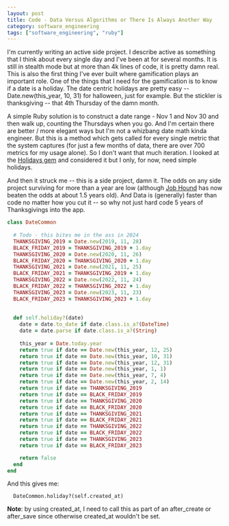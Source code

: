 ```yaml
---
layout: post
title: Code - Data Versus Algorithms or There Is Always Another Way
category: software_engineering
tags: ["software_engineering", "ruby"]
---
```

I'm currently writing an active side project.  I describe active as something that I think about every single day and I've been at for several months.  It is still in stealth mode but at more than 4k lines of code, it is pretty damn real.  This is also the first thing I've ever built where gamification plays an important role.  One of the things that I need for the gamification is to know if a date is a holiday.  The date centric holidays are pretty easy -- Date.new(this_year, 10, 31) for halloween, just for example.  But the stickler is thanksgiving -- that 4th Thursday of the damn month.

A simple Ruby solution is to construct a date range - Nov 1 and Nov 30 and then walk up, counting the Thursdays when you go.  And I'm certain there are better / more elegant ways but I'm not a whizbang date math kinda engineer.  But this is a method which gets called for every single metric that the system captures (for just a few months of data, there are over 700 metrics for my usage alone).  So I don't want that much iteration.  I looked at the [Holidays gem](https://github.com/holidays/holidays) and considered it but I only, for now, need simple holidays.  

And then it struck me -- this is a side project, damn it.  The odds on any side project surviving for more than a year are low (although [Job Hound](https://www.jobhound.io) has now beaten the odds at about 1.5 years old).  And Data is (generally) faster than code no matter how you cut it -- so why not just hard code 5 years of Thanksgivings into the app.

```ruby
class DateCommon
  
  # Todo - this bites me in the ass in 2024
  THANKSGIVING_2019 = Date.new(2019, 11, 28)
  BLACK_FRIDAY_2019 = THANKSGIVING_2019 + 1.day
  THANKSGIVING_2020 = Date.new(2020, 11, 26)
  BLACK_FRIDAY_2020 = THANKSGIVING_2020 + 1.day
  THANKSGIVING_2021 = Date.new(2021, 11, 25)
  BLACK_FRIDAY_2021 = THANKSGIVING_2019 + 1.day
  THANKSGIVING_2022 = Date.new(2022, 11, 24)
  BLACK_FRIDAY_2022 = THANKSGIVING_2022 + 1.day
  THANKSGIVING_2023 = Date.new(2023, 11, 23)
  BLACK_FRIDAY_2023 = THANKSGIVING_2023 + 1.day
  
  
  def self.holiday?(date)
    date = date.to_date if date.class.is_a?(DateTime)
    date = date.parse if date.class.is_a?(String)
    
    this_year = Date.today.year
    return true if date == Date.new(this_year, 12, 25)
    return true if date == Date.new(this_year, 10, 31)
    return true if date == Date.new(this_year, 12, 31)
    return true if date == Date.new(this_year, 1, 1)
    return true if date == Date.new(this_year, 7, 4)
    return true if date == Date.new(this_year, 2, 14)
    return true if date == THANKSGIVING_2019
    return true if date == BLACK_FRIDAY_2019
    return true if date == THANKSGIVING_2020
    return true if date == BLACK_FRIDAY_2020
    return true if date == THANKSGIVING_2021
    return true if date == BLACK_FRIDAY_2021
    return true if date == THANKSGIVING_2022
    return true if date == BLACK_FRIDAY_2022
    return true if date == THANKSGIVING_2023
    return true if date == BLACK_FRIDAY_2023    

    return false
  end
end
```

And this gives me:

```
  DateCommon.holiday?(self.created_at)
```

**Note**: by using created_at, I need to call this as part of an after_create or after_save since otherwise created_at wouldn't be set.